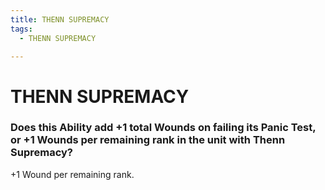 ```yaml
---
title: THENN SUPREMACY
tags:
  - THENN SUPREMACY

---
```


# THENN SUPREMACY

###  Does this Ability add +1 total Wounds on failing its Panic Test, or +1 Wounds per remaining rank in the unit with Thenn Supremacy?

+1 Wound per remaining rank.





